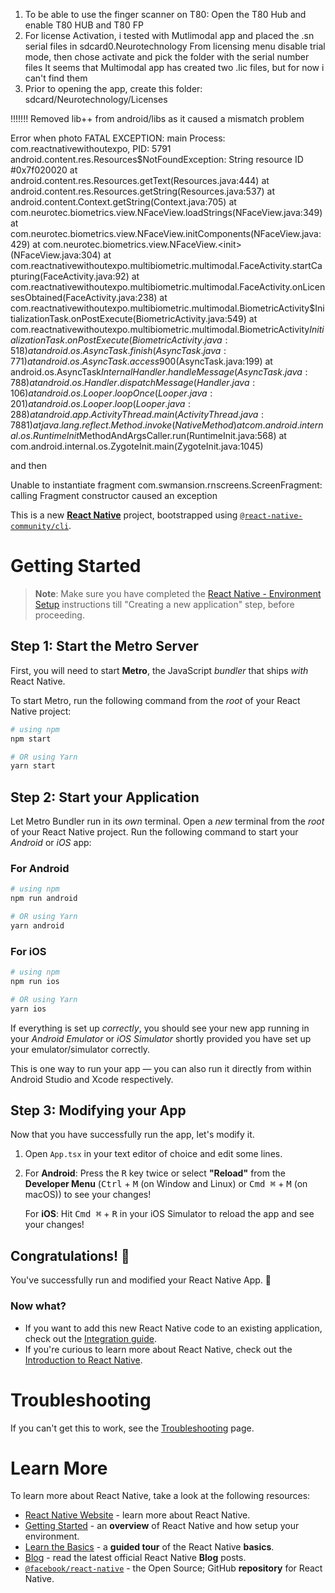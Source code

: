 1) To be able to use the finger scanner on T80:
   Open the T80 Hub and enable T80 HUB and T80 FP
2) For license Activation, i tested with Mutlimodal app and placed the .sn serial files in sdcard0.Neurotechnology
   From licensing menu disable trial mode, then chose activate and pick the folder with the serial number files
   It seems that Multimodal app has created two .lic files, but for now i can't find them
3) Prior to opening the app, create this folder: sdcard/Neurotechnology/Licenses

!!!!!!!
Removed lib++ from android/libs as it caused a mismatch problem

Error when photo
FATAL EXCEPTION: main
Process: com.reactnativewithoutexpo, PID: 5791
android.content.res.Resources$NotFoundException: String resource ID #0x7f020020
at android.content.res.Resources.getText(Resources.java:444)
at android.content.res.Resources.getString(Resources.java:537)
at android.content.Context.getString(Context.java:705)
at com.neurotec.biometrics.view.NFaceView.loadStrings(NFaceView.java:349)
at com.neurotec.biometrics.view.NFaceView.initComponents(NFaceView.java:429)
at com.neurotec.biometrics.view.NFaceView.<init>(NFaceView.java:304)
at com.reactnativewithoutexpo.multibiometric.multimodal.FaceActivity.startCapturing(FaceActivity.java:92)
at com.reactnativewithoutexpo.multibiometric.multimodal.FaceActivity.onLicensesObtained(FaceActivity.java:238)
at com.reactnativewithoutexpo.multibiometric.multimodal.BiometricActivity$InitializationTask.onPostExecute(BiometricActivity.java:549)
at com.reactnativewithoutexpo.multibiometric.multimodal.BiometricActivity$InitializationTask.onPostExecute(BiometricActivity.java:518)
at android.os.AsyncTask.finish(AsyncTask.java:771)
at android.os.AsyncTask.access$900(AsyncTask.java:199)
at android.os.AsyncTask$InternalHandler.handleMessage(AsyncTask.java:788)
at android.os.Handler.dispatchMessage(Handler.java:106)
at android.os.Looper.loopOnce(Looper.java:201)
at android.os.Looper.loop(Looper.java:288)
at android.app.ActivityThread.main(ActivityThread.java:7881)
at java.lang.reflect.Method.invoke(Native Method)
at com.android.internal.os.RuntimeInit$MethodAndArgsCaller.run(RuntimeInit.java:568)
at com.android.internal.os.ZygoteInit.main(ZygoteInit.java:1045)


and then 


Unable to instantiate fragment com.swmansion.rnscreens.ScreenFragment: calling Fragment constructor caused an exception




This is a new [**React Native**](https://reactnative.dev) project, bootstrapped using [`@react-native-community/cli`](https://github.com/react-native-community/cli).

# Getting Started

>**Note**: Make sure you have completed the [React Native - Environment Setup](https://reactnative.dev/docs/environment-setup) instructions till "Creating a new application" step, before proceeding.

## Step 1: Start the Metro Server

First, you will need to start **Metro**, the JavaScript _bundler_ that ships _with_ React Native.

To start Metro, run the following command from the _root_ of your React Native project:

```bash
# using npm
npm start

# OR using Yarn
yarn start
```

## Step 2: Start your Application

Let Metro Bundler run in its _own_ terminal. Open a _new_ terminal from the _root_ of your React Native project. Run the following command to start your _Android_ or _iOS_ app:

### For Android

```bash
# using npm
npm run android

# OR using Yarn
yarn android
```

### For iOS

```bash
# using npm
npm run ios

# OR using Yarn
yarn ios
```

If everything is set up _correctly_, you should see your new app running in your _Android Emulator_ or _iOS Simulator_ shortly provided you have set up your emulator/simulator correctly.

This is one way to run your app — you can also run it directly from within Android Studio and Xcode respectively.

## Step 3: Modifying your App

Now that you have successfully run the app, let's modify it.

1. Open `App.tsx` in your text editor of choice and edit some lines.
2. For **Android**: Press the <kbd>R</kbd> key twice or select **"Reload"** from the **Developer Menu** (<kbd>Ctrl</kbd> + <kbd>M</kbd> (on Window and Linux) or <kbd>Cmd ⌘</kbd> + <kbd>M</kbd> (on macOS)) to see your changes!

   For **iOS**: Hit <kbd>Cmd ⌘</kbd> + <kbd>R</kbd> in your iOS Simulator to reload the app and see your changes!

## Congratulations! :tada:

You've successfully run and modified your React Native App. :partying_face:

### Now what?

- If you want to add this new React Native code to an existing application, check out the [Integration guide](https://reactnative.dev/docs/integration-with-existing-apps).
- If you're curious to learn more about React Native, check out the [Introduction to React Native](https://reactnative.dev/docs/getting-started).

# Troubleshooting

If you can't get this to work, see the [Troubleshooting](https://reactnative.dev/docs/troubleshooting) page.

# Learn More

To learn more about React Native, take a look at the following resources:

- [React Native Website](https://reactnative.dev) - learn more about React Native.
- [Getting Started](https://reactnative.dev/docs/environment-setup) - an **overview** of React Native and how setup your environment.
- [Learn the Basics](https://reactnative.dev/docs/getting-started) - a **guided tour** of the React Native **basics**.
- [Blog](https://reactnative.dev/blog) - read the latest official React Native **Blog** posts.
- [`@facebook/react-native`](https://github.com/facebook/react-native) - the Open Source; GitHub **repository** for React Native.
